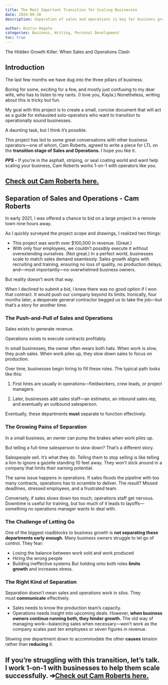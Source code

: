 ```yaml
---
title: The Most Important Transition for Scaling Businesses
date: 2024-09-30
description: Separation of sales and operations is key for business growth. Without it, companies struggle with balance, overwork, and missed opportunities.

author: Dustin Hogate
categories: Business, Writing, Personal Development
toc: true
---
```


The Hidden Growth Killer: When Sales and Operations Clash

## Introduction

The last few months we have dug into the three pillars of business.

Boring for some, exciting for a few, and mostly just confusing to my dear wife, who has to listen to my rants. (I love you, Kayla.)
Nonetheless, writing about this is tricky but fun.

My goal with this project is to create a small, concise document that will act as a guide for exhausted solo-operators who want to transition to operationally sound businesses.

A daunting task, but I think it’s possible.

This project has led to some great conversations with other business operators—one of whom, Cam Roberts, agreed to write a piece for LTL on the **transition stage of Sales and Operations.**
I hope you like it.

***PPS -*** If you're in the asphalt, striping, or seal coating world and want help scaling your business, Cam Roberts works 1-on-1 with operators like you.

[**Check out Cam Roberts here**.](https://stripeitacademy.com/?ref=dustinhogate.com)
---
## Separation of Sales and Operations - Cam Roberts

In early 2021, I was offered a chance to bid on a large project in a remote town nine hours away.

As I quickly surveyed the project scope and drawings, I realized two things:
- This project was worth over $100,000 in revenue. (Great.)
- With only four employees, we couldn’t possibly execute it without overextending ourselves. (Not great.)
In a perfect world, businesses scale to match sales demand seamlessly. Sales growth aligns with recruiting and training, ensuring no loss of quality, no production delays, and—most importantly—no overwhelmed business owners.

But reality doesn’t work that way.

When I declined to submit a bid, I knew there was no good option if I won that contract. It would push our company beyond its limits. Ironically, four months later, a desperate general contractor begged us to take the job—but that’s a story for another time.

### The Push-and-Pull of Sales and Operations

Sales exists to generate revenue.

Operations exists to execute contracts profitably.

In small businesses, the owner often wears both hats. When work is slow, they push sales. When work piles up, they slow down sales to focus on production.

Over time, businesses begin hiring to fill these roles. The typical path looks like this:
1. First hires are usually in operations—fieldworkers, crew leads, or project managers.

2. Later, businesses add sales staff—an estimator, an inbound sales rep, and eventually an outbound salesperson.

Eventually, these departments **must** separate to function effectively.

### The Growing Pains of Separation

In a small business, an owner can pump the brakes when work piles up.

But telling a full-time salesperson to slow down? That’s a different story.

Salespeople sell. It’s what they do. Telling them to stop selling is like telling a lion to ignore a gazelle standing 10 feet away. They won’t stick around in a company that limits their earning potential.

The same issue happens in operations. If sales floods the pipeline with too many contracts, operations has to scramble to deliver. The result? Missed deadlines, stressed employees, and a frustrated team.

Conversely, if sales slows down too much, operations staff get nervous. Downtime is useful for training, but too much of it leads to layoffs—something no operations manager wants to deal with.

### The Challenge of Letting Go

One of the biggest roadblocks to business growth is **not separating these departments early enough.**
Many business owners struggle to let go of control. They fear:
- Losing the balance between work sold and work produced
- Hiring the wrong people
- Building ineffective systems
But holding onto both roles **limits growth** and increases stress.

### The Right Kind of Separation

Separation doesn’t mean sales and operations work in silos. They must **communicate** effectively.
- Sales needs to know the production team’s capacity.
- Operations needs insight into upcoming deals.
However, **when business owners continue running both, they hinder growth.** The old way of managing work—balancing sales when necessary—won’t work as the company scales past ten employees or seven figures in revenue.

Slowing one department down to accommodate the other **causes** tension rather than **reducing** it.

If you’re struggling with this transition, let’s talk. I work 1-on-1 with businesses to help them scale successfully. ➔[Check out Cam Roberts here.](https://stripeitacademy.com/?ref=dustinhogate.com)
---
